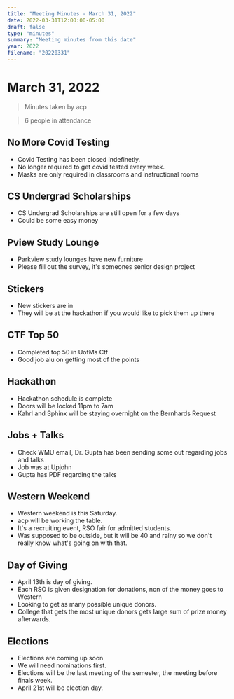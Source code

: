 ```yaml
---
title: "Meeting Minutes - March 31, 2022"
date: 2022-03-31T12:00:00-05:00
draft: false
type: "minutes"
summary: "Meeting minutes from this date"
year: 2022
filename: "20220331"
---
```


# March 31, 2022

> Minutes taken by acp

> 6 people in attendance

## No More Covid Testing

 - Covid Testing has been closed indefinetly.
 - No longer required to get covid tested every week.
 - Masks are only required in classrooms and instructional rooms

## CS Undergrad Scholarships

 - CS Undergrad Scholarships are still open for a few days
 - Could be some easy money

## Pview Study Lounge

 - Parkview study lounges have new furniture
 - Please fill out the survey, it's someones senior design project

## Stickers

 - New stickers are in
 - They will be at the hackathon if you would like to pick them up there

## CTF Top 50

 - Completed top 50 in UofMs Ctf
 - Good job alu on getting most of the points

## Hackathon

 - Hackathon schedule is complete
 - Doors will be locked 11pm to 7am
 - Kahrl and Sphinx will be staying overnight on the Bernhards Request

## Jobs + Talks

 - Check WMU email, Dr. Gupta has been sending some out regarding jobs and talks
 - Job was at Upjohn
 - Gupta has PDF regarding the talks

## Western Weekend

 - Western weekend is this Saturday.
 - acp will be working the table.
 - It's a recruiting event, RSO fair for admitted students.
 - Was supposed to be outside, but it will be 40 and rainy so we don't really know what's going on with that.

## Day of Giving

 - April 13th is day of giving.
 - Each RSO is given designation for donations, non of the money goes to Western
 - Looking to get as many possible unique donors.
 - College that gets the most unique donors gets large sum of prize money afterwards.

## Elections

 - Elections are coming up soon
 - We will need nominations first.
 - Elections will be the last meeting of the semester, the meeting before finals week.
 - April 21st will be election day.
